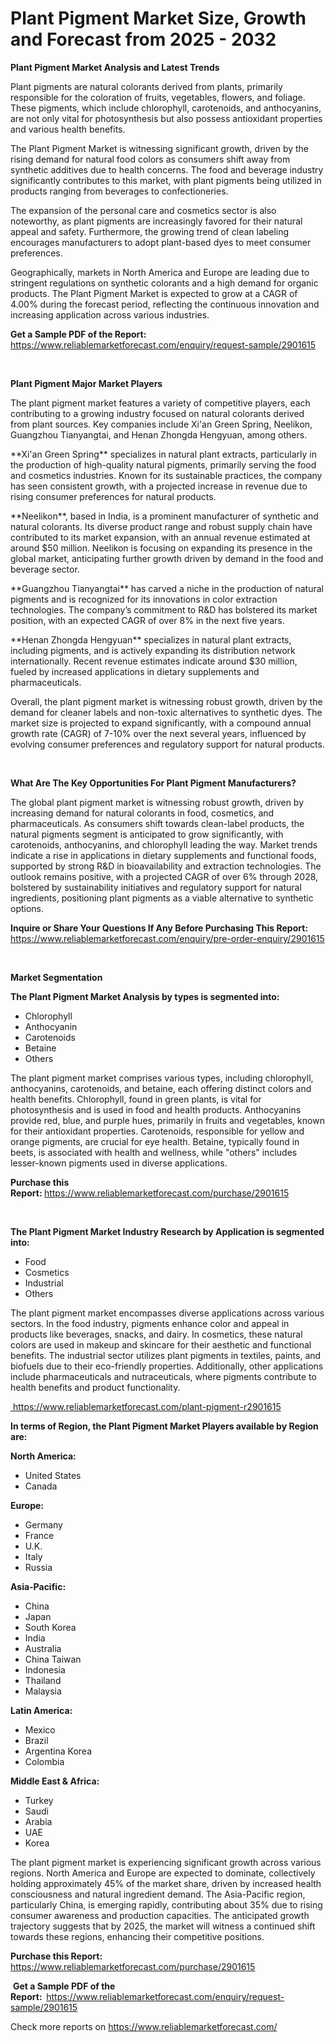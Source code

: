 <p><h1>Plant Pigment Market Size, Growth and Forecast from 2025 - 2032</h1></p><p><strong>Plant Pigment Market Analysis and Latest Trends</strong></p>
<p><p>Plant pigments are natural colorants derived from plants, primarily responsible for the coloration of fruits, vegetables, flowers, and foliage. These pigments, which include chlorophyll, carotenoids, and anthocyanins, are not only vital for photosynthesis but also possess antioxidant properties and various health benefits. </p><p>The Plant Pigment Market is witnessing significant growth, driven by the rising demand for natural food colors as consumers shift away from synthetic additives due to health concerns. The food and beverage industry significantly contributes to this market, with plant pigments being utilized in products ranging from beverages to confectioneries. </p><p>The expansion of the personal care and cosmetics sector is also noteworthy, as plant pigments are increasingly favored for their natural appeal and safety. Furthermore, the growing trend of clean labeling encourages manufacturers to adopt plant-based dyes to meet consumer preferences. </p><p>Geographically, markets in North America and Europe are leading due to stringent regulations on synthetic colorants and a high demand for organic products. The Plant Pigment Market is expected to grow at a CAGR of 4.00% during the forecast period, reflecting the continuous innovation and increasing application across various industries.</p></p>
<p><strong>Get a Sample PDF of the Report:&nbsp;</strong> <a href="https://www.reliablemarketforecast.com/enquiry/request-sample/2901615?utm_campaign=3538&utm_medium=2&utm_source=Github&utm_content=ia&utm_term=16032025&utm_id=plant-pigment">https://www.reliablemarketforecast.com/enquiry/request-sample/2901615</a></p>
<p>&nbsp;</p>
<p><strong>Plant Pigment Major Market Players</strong></p>
<p><p>The plant pigment market features a variety of competitive players, each contributing to a growing industry focused on natural colorants derived from plant sources. Key companies include Xi'an Green Spring, Neelikon, Guangzhou Tianyangtai, and Henan Zhongda Hengyuan, among others.</p><p>**Xi'an Green Spring** specializes in natural plant extracts, particularly in the production of high-quality natural pigments, primarily serving the food and cosmetics industries. Known for its sustainable practices, the company has seen consistent growth, with a projected increase in revenue due to rising consumer preferences for natural products.</p><p>**Neelikon**, based in India, is a prominent manufacturer of synthetic and natural colorants. Its diverse product range and robust supply chain have contributed to its market expansion, with an annual revenue estimated at around $50 million. Neelikon is focusing on expanding its presence in the global market, anticipating further growth driven by demand in the food and beverage sector.</p><p>**Guangzhou Tianyangtai** has carved a niche in the production of natural pigments and is recognized for its innovations in color extraction technologies. The company’s commitment to R&D has bolstered its market position, with an expected CAGR of over 8% in the next five years.</p><p> **Henan Zhongda Hengyuan** specializes in natural plant extracts, including pigments, and is actively expanding its distribution network internationally. Recent revenue estimates indicate around $30 million, fueled by increased applications in dietary supplements and pharmaceuticals.</p><p>Overall, the plant pigment market is witnessing robust growth, driven by the demand for cleaner labels and non-toxic alternatives to synthetic dyes. The market size is projected to expand significantly, with a compound annual growth rate (CAGR) of 7-10% over the next several years, influenced by evolving consumer preferences and regulatory support for natural products.</p></p>
<p>&nbsp;</p>
<p><strong>What Are The Key Opportunities For Plant Pigment Manufacturers?</strong></p>
<p><p>The global plant pigment market is witnessing robust growth, driven by increasing demand for natural colorants in food, cosmetics, and pharmaceuticals. As consumers shift towards clean-label products, the natural pigments segment is anticipated to grow significantly, with carotenoids, anthocyanins, and chlorophyll leading the way. Market trends indicate a rise in applications in dietary supplements and functional foods, supported by strong R&D in bioavailability and extraction technologies. The outlook remains positive, with a projected CAGR of over 6% through 2028, bolstered by sustainability initiatives and regulatory support for natural ingredients, positioning plant pigments as a viable alternative to synthetic options.</p></p>
<p><strong>Inquire or Share Your Questions If Any Before Purchasing This Report:</strong> <a href="https://www.reliablemarketforecast.com/enquiry/pre-order-enquiry/2901615?utm_campaign=3538&utm_medium=2&utm_source=Github&utm_content=ia&utm_term=16032025&utm_id=plant-pigment">https://www.reliablemarketforecast.com/enquiry/pre-order-enquiry/2901615</a></p>
<p>&nbsp;</p>
<p><strong>Market Segmentation</strong></p>
<p><strong>The Plant Pigment Market Analysis by types is segmented into:</strong></p>
<p><ul><li>Chlorophyll</li><li>Anthocyanin</li><li>Carotenoids</li><li>Betaine</li><li>Others</li></ul></p>
<p><p>The plant pigment market comprises various types, including chlorophyll, anthocyanins, carotenoids, and betaine, each offering distinct colors and health benefits. Chlorophyll, found in green plants, is vital for photosynthesis and is used in food and health products. Anthocyanins provide red, blue, and purple hues, primarily in fruits and vegetables, known for their antioxidant properties. Carotenoids, responsible for yellow and orange pigments, are crucial for eye health. Betaine, typically found in beets, is associated with health and wellness, while "others" includes lesser-known pigments used in diverse applications.</p></p>
<p><strong>Purchase this Report:&nbsp;</strong><a href="https://www.reliablemarketforecast.com/purchase/2901615?utm_campaign=3538&utm_medium=2&utm_source=Github&utm_content=ia&utm_term=16032025&utm_id=plant-pigment">https://www.reliablemarketforecast.com/purchase/2901615</a></p>
<p>&nbsp;</p>
<p><strong>The Plant Pigment Market Industry Research by Application is segmented into:</strong></p>
<p><ul><li>Food</li><li>Cosmetics</li><li>Industrial</li><li>Others</li></ul></p>
<p><p>The plant pigment market encompasses diverse applications across various sectors. In the food industry, pigments enhance color and appeal in products like beverages, snacks, and dairy. In cosmetics, these natural colors are used in makeup and skincare for their aesthetic and functional benefits. The industrial sector utilizes plant pigments in textiles, paints, and biofuels due to their eco-friendly properties. Additionally, other applications include pharmaceuticals and nutraceuticals, where pigments contribute to health benefits and product functionality.</p></p>
<p><a href="https://www.reliablemarketforecast.com/plant-pigment-r2901615?utm_campaign=3538&utm_medium=2&utm_source=Github&utm_content=ia&utm_term=16032025&utm_id=plant-pigment">&nbsp;https://www.reliablemarketforecast.com/plant-pigment-r2901615</a></p>
<p><strong>In terms of Region, the Plant Pigment Market Players available by Region are:</strong></p>
<p>
    <p> <strong> North America: </strong>
        <ul>
            <li>United States</li>
            <li>Canada</li>
        </ul>
        </p> 
    <p> <strong> Europe: </strong>
        <ul>
            <li>Germany</li>
            <li>France</li>
            <li>U.K.</li>
            <li>Italy</li>
            <li>Russia</li>
        </ul>
        </p> 
    <p> <strong> Asia-Pacific: </strong>
        <ul>
            <li>China</li>
            <li>Japan</li>
            <li>South Korea</li>
            <li>India</li>
            <li>Australia</li>
            <li>China Taiwan</li>
            <li>Indonesia</li>
            <li>Thailand</li>
            <li>Malaysia</li>
        </ul>
        </p> 
    <p> <strong> Latin America: </strong>
        <ul>
            <li>Mexico</li>
            <li>Brazil</li>
            <li>Argentina Korea</li>
            <li>Colombia</li>
        </ul>
        </p> 
    <p> <strong> Middle East & Africa: </strong>
        <ul>
            <li>Turkey</li>
            <li>Saudi</li>
            <li>Arabia</li>
            <li>UAE</li>
            <li>Korea</li>
        </ul>
    </p>
    </p>
<p><p>The plant pigment market is experiencing significant growth across various regions. North America and Europe are expected to dominate, collectively holding approximately 45% of the market share, driven by increased health consciousness and natural ingredient demand. The Asia-Pacific region, particularly China, is emerging rapidly, contributing about 35% due to rising consumer awareness and production capacities. The anticipated growth trajectory suggests that by 2025, the market will witness a continued shift towards these regions, enhancing their competitive positions.</p></p>
<p><strong>Purchase this Report: </strong><a href="https://www.reliablemarketforecast.com/purchase/2901615?utm_campaign=3538&utm_medium=2&utm_source=Github&utm_content=ia&utm_term=16032025&utm_id=plant-pigment">https://www.reliablemarketforecast.com/purchase/2901615</a></p>
<p>&nbsp;<strong>Get a Sample PDF of the Report:&nbsp;&nbsp;</strong><a href="https://www.reliablemarketforecast.com/enquiry/request-sample/2901615?utm_campaign=3538&utm_medium=2&utm_source=Github&utm_content=ia&utm_term=16032025&utm_id=plant-pigment">https://www.reliablemarketforecast.com/enquiry/request-sample/2901615</a></p>
<p><strong></strong></p>
<p>Check more reports on <a href="https://www.reliablemarketforecast.com/?utm_campaign=3538&utm_medium=2&utm_source=Github&utm_content=ia&utm_term=16032025&utm_id=plant-pigment">https://www.reliablemarketforecast.com/</a></p>